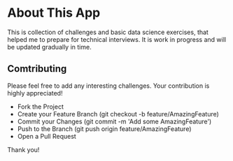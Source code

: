 # About This App

This is collection of challenges and basic data science exercises, that helped me to prepare for technical interviews. It is work in progress and will be updated gradually in time. 

## Comtributing 
Please feel free to add any interesting challenges. Your contribution is highly appreciated! 

* Fork the Project
* Create your Feature Branch (git checkout -b feature/AmazingFeature)
* Commit your Changes (git commit -m 'Add some AmazingFeature')
* Push to the Branch (git push origin feature/AmazingFeature)
* Open a Pull Request

Thank you!
